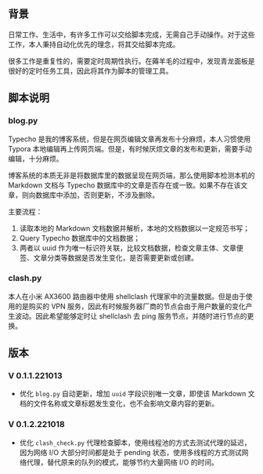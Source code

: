 ## 背景

日常工作、生活中，有许多工作可以交给脚本完成，无需自己手动操作。对于这些工作，本人秉持自动化优先的理念，将其交给脚本完成。

很多工作是重复性的，需要定时周期性执行。在薅羊毛的过程中，发现青龙面板是很好的定时任务工具，因此将其作为脚本的管理工具。

## 脚本说明

### blog.py

Typecho 是我的博客系统，但是在网页编辑文章再发布十分麻烦，本人习惯使用 Typora 本地编辑再上传网页端。但是，有时候厌烦文章的发布和更新，需要手动编辑，十分麻烦。

博客系统的本质无非是将数据库里的数据呈现在网页端，那么使用脚本检测本机的 Markdown 文档与 Typecho 数据库中的文章是否存在或一致。如果不存在该文章，则向数据库中添加，否则更新，不涉及删除。

主要流程：

1. 读取本地的 Markdown 文档数据并解析，本地的文档数据以一定规范书写；
2. Query Typecho 数据库中的文档数据；
3. 两者以 uuid 作为唯一标识符关联，比较文档数据，检查文章主体、文章便签、文章分类等数据是否发生变化，是否需要更新或创建。

### clash.py

本人在小米 AX3600 路由器中使用 shellclash 代理家中的流量数据。但是由于使用的是购买的 VPN 服务，因此有时候服务器厂商的节点会由于用户数量的变化产生波动。因此希望能够定时让 shellclash 去 ping 服务节点，并随时进行节点的更换。

## 版本

### V 0.1.1.221013

- 优化 `blog.py` 自动更新，增加 `uuid` 字段识别唯一文章，即使该 Markdown 文档的文件名称或文章标题发生变化，也不会影响文章内容的更新。

### V 0.1.2.221018

- 优化 `clash_check.py` 代理检查脚本，使用线程池的方式去测试代理的延迟，因为网络 I/O 大部分时间都是处于 pending 状态，使用多线程的方式测试网络代理，替代原来的队列的模式，能够节约大量网络 I/O 的时间。

